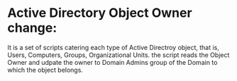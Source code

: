 # Active Directory Object Owner change:
It is a set of scripts catering each type of Active Directroy object, that is, Users, Computers, Groups, Organizational Units.
the script reads the Object Owner and udpate the owner to Domain Admins group of the Domain to which the object belongs.
